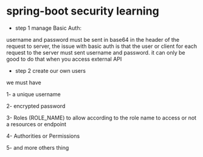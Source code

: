 # spring-boot security learning

- step 1 manage Basic Auth:

username and password must be sent in base64 in the header of the request to server, the issue with
basic auth is that the user or client for each request to the server must sent username and password. it can only be good to do that when you access external API

- step 2 create our own users

we must have 

1- a unique username

2- encrypted password

3- Roles (ROLE_NAME) to allow according to the role name to access or not a resources or endpoint

4- Authorities or Permissions

5- and more others thing